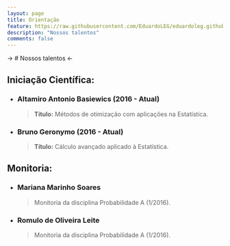 ```yaml
---
layout: page
title: Orientação
feature: https://raw.githubusercontent.com/EduardoLEG/eduardoleg.github.io/master/assets/img/livro2.png
description: "Nossos talentos"
comments: false
---
```


-> # Nossos talentos <-

## Iniciação Científica:

* ### Altamiro Antonio Basiewics (2016 - Atual)

    > **Título:** Métodos de otimização com aplicações na Estatística.

* ### Bruno Geronymo (2016 - Atual)

    > **Título:** Cálculo avançado aplicado à Estatística.
    
## Monitoria:

* ### Mariana Marinho Soares

    > Monitoria da disciplina Probabilidade A (1/2016).
    
* ### Romulo de Oliveira Leite 

    > Monitoria da disciplina Probabilidade A (1/2016).

